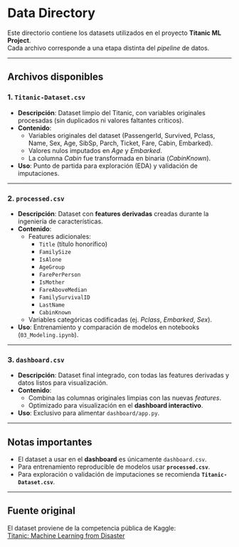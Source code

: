# Data Directory

Este directorio contiene los datasets utilizados en el proyecto **Titanic ML Project**.  
Cada archivo corresponde a una etapa distinta del *pipeline* de datos.  

---

## Archivos disponibles

### 1. `Titanic-Dataset.csv`  
- **Descripción**: Dataset limpio del Titanic, con variables originales procesadas (sin duplicados ni valores faltantes críticos).  
- **Contenido**:  
  - Variables originales del dataset (PassengerId, Survived, Pclass, Name, Sex, Age, SibSp, Parch, Ticket, Fare, Cabin, Embarked).  
  - Valores nulos imputados en *Age* y *Embarked*.  
  - La columna *Cabin* fue transformada en binaria (*CabinKnown*).  
- **Uso**: Punto de partida para exploración (EDA) y validación de imputaciones.  

---

### 2. `processed.csv`  
- **Descripción**: Dataset con **features derivadas** creadas durante la ingeniería de características.  
- **Contenido**:  
  - Features adicionales:  
    - `Title` (título honorífico)  
    - `FamilySize`  
    - `IsAlone`  
    - `AgeGroup`  
    - `FarePerPerson`  
    - `IsMother`  
    - `FareAboveMedian`  
    - `FamilySurvivalID`  
    - `LastName`  
    - `CabinKnown`  
  - Variables categóricas codificadas (ej. *Pclass*, *Embarked*, *Sex*).  
- **Uso**: Entrenamiento y comparación de modelos en notebooks (`03_Modeling.ipynb`).  

---

### 3. `dashboard.csv`  
- **Descripción**: Dataset final integrado, con todas las features derivadas y datos listos para visualización.  
- **Contenido**:  
  - Combina las columnas originales limpias con las nuevas *features*.  
  - Optimizado para visualización en el **dashboard interactivo**.  
- **Uso**: Exclusivo para alimentar `dashboard/app.py`.  

---

## Notas importantes
- El dataset a usar en el **dashboard** es únicamente `dashboard.csv`.  
- Para entrenamiento reproducible de modelos usar **`processed.csv`**.  
- Para exploración o validación de imputaciones se recomienda **`Titanic-Dataset.csv`**.  

---

## Fuente original
El dataset proviene de la competencia pública de Kaggle:  
[Titanic: Machine Learning from Disaster](https://www.kaggle.com/c/titanic)  

